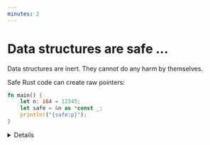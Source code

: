 ```yaml
---
minutes: 2
---
```


# Data structures are safe ...

Data structures are inert. They cannot do any harm by themselves.

Safe Rust code can create raw pointers:

```rust
fn main() {
    let n: i64 = 12345;
    let safe = &n as *const _;
    println!("{safe:p}");
}
```

<details>

Consider a raw pointer to an integer, i.e. the value `safe` is the raw pointer
type `*const i64`. Raw pointers can be out-of-bounds, misaligned, or refer to
null. But the unsafe keyword is not required when creating them.

</details>
